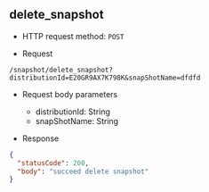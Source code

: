 ## delete_snapshot

- HTTP request method: `POST`

- Request
```http request
/snapshot/delete_snapshot?distributionId=E20GR9AX7K798K&snapShotName=dfdfd
```

- Request body parameters
    - distributionId: String
    - snapShotName: String


- Response
```json
{
  "statusCode": 200,
  "body": "succeed delete snapshot"
}
```
